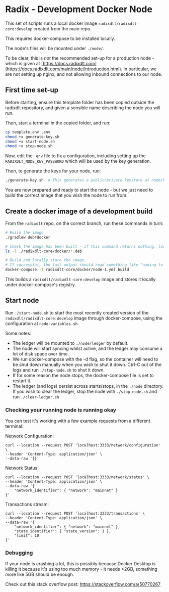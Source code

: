 # Radix - Development Docker Node

This set of scripts runs a local docker image `radixdlt/radixdlt-core:develop` created from the main repo.

This requires docker-compose to be installed locally.

The node's files will be mounted under `./node/`.

To be clear, this is _not_ the recommended set-up for a production node - which is given at
[https://docs.radixdlt.com](https://docs.radixdlt.com/main/node/introduction.html). In particular,
we are not setting up nginx, and not allowing inbound connections to our node.

## First time set-up

Before starting, ensure this template folder has been copied outside the radixdlt repository,
and given a sensible name describing the node you will run.

Then, start a terminal in the copied folder, and run:

```sh
cp template.env .env
chmod +x generate-key.sh
chmod +x start-node.sh
chmod +x stop-node.sh
```

Now, edit the `.env` file to fix a configuration, including setting up the `RADIXDLT_NODE_KEY_PASSWORD`
which will be used by the key generation.

Then, to generate the keys for your node, run:

```sh
./generate-key.sh  # This generates a public/private keystore at node/keystore.ks
```

You are now prepared and ready to start the node - but we just need to build the correct image
that you wish the node to run from.

## Create a docker image of a development build

From the `radixdlt` repo, on the correct branch, run these commands in turn:

```bash
# Build the image
./gradlew deb4docker

# Check the image has been built - if this command returns nothing, look for errors with the previous command
ls -l ./radixdlt-core/docker/*.deb 

# Build and locally store the image.
# If successful, the last output should read something like "naming to docker.io/radixdlt/radixdlt-core:develop"
docker-compose -f radixdlt-core/docker/node-1.yml build
```

This builds a `radixdlt/radixdlt-core:develop` image and stores it locally under docker-compose's registry.

## Start node

Run `./start-node.sh` to start the most recently created version of the `radixdlt/radixdlt-core:develop` image through docker-compose,
using the configuration at `node-variables.sh`.

Some notes:
* The ledger will be mounted to `./node/ledger` by default.
* The node will start syncing whilst active, and the ledger may consume a lot of disk space over time.
* We run docker-compose with the -d flag, so the container will need to be shut down manually 
  when you wish to shut it down. Ctrl-C out of the logs and run `./stop-node.sh` to shut it down.
* If for some reason the node stops, the docker-compose file is set to restart it.
* The ledger (and logs) persist across starts/stops, in the `./node` directory.
  If you wish to clear the ledger, stop the node with `./stop-node.sh` and run `./clear-ledger.sh`

### Checking your running node is running okay

You can test it's working with a few example requests from a different terminal:

Network Configuration:
```
curl --location --request POST 'localhost:3333/network/configuration' \
--header 'Content-Type: application/json' \
--data-raw '{}'
```

Network Status:
```
curl --location --request POST 'localhost:3333/network/status' \
--header 'Content-Type: application/json' \
--data-raw '{
    "network_identifier": { "network": "mainnet" }
}'
```

Transactions stream:
```
curl --location --request POST 'localhost:3333/transactions' \
--header 'Content-Type: application/json' \
--data-raw '{
    "network_identifier": { "network": "mainnet" },
    "state_identifier": { "state_version": 1 },
    "limit": 10
}'
```

### Debugging

If your node is crashing a lot, this is possibly because Docker Desktop is killing it because it's using too
much memory - it needs >2GB, something more like 5GB should be enough.

Check out this stack overflow post: https://stackoverflow.com/a/50770267